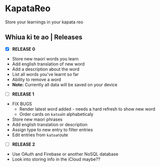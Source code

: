 # KapataReo
Store your learnings in your kapata reo

## Whiua ki te ao | Releases
- [x] <strong>RELEASE 0 </strong>
- Store new maori words you learn
- Add english translation of new word
- Add a description about the word
- List all words you've learnt so far
- Ability to remove a word
- <strong>Note:</strong> Currently all data will be saved on your device

- [ ] <strong>RELEASE 1 </strong>
- FIX BUGS
  - Render latest word added - needs a hard refresh to show new word
  - Order cards on `katoa`in alphabeticaly
- Store new maori phrases
- Add english translation or description
- Assign type to new entry to filter entries
- Edit entries from `katoa`route

- [ ] <strong>RELEASE 2</strong>
- Use OAuth and Firebase or another NoSQL database
- Look into storing info in the iCloud maybe??
